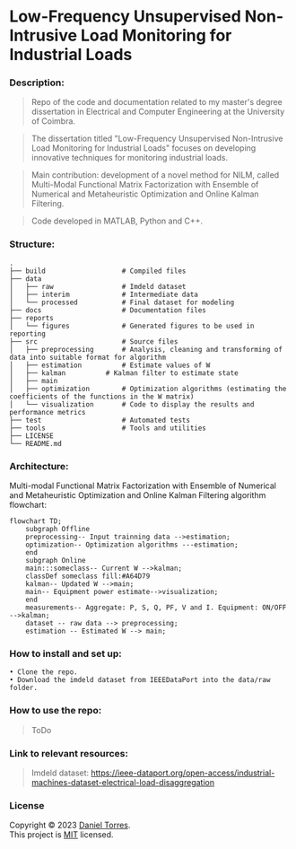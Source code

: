 Low-Frequency Unsupervised Non-Intrusive Load Monitoring for Industrial Loads
============================

### Description:

> Repo of the code and documentation related to my master's degree dissertation in Electrical and Computer Engineering at the University of Coimbra.

> The dissertation titled "Low-Frequency Unsupervised Non-Intrusive Load Monitoring for Industrial Loads" focuses on developing innovative techniques for monitoring industrial loads.

> Main contribution: development of a novel method for NILM, called Multi-Modal Functional Matrix Factorization with Ensemble of Numerical and Metaheuristic Optimization and Online Kalman Filtering.

> Code developed in MATLAB, Python and C++.

### Structure:
```
.
├── build                   # Compiled files
├── data
│   ├── raw                 # Imdeld dataset
│   ├── interim             # Intermediate data
│   └── processed           # Final dataset for modeling
├── docs                    # Documentation files
├── reports					
│   └── figures             # Generated figures to be used in reporting 
├── src                     # Source files
│   ├── preprocessing       # Analysis, cleaning and transforming of data into suitable format for algorithm
│   ├── estimation          # Estimate values of W
│   ├── kalman		    # Kalman filter to estimate state
│   ├── main
│   ├── optimization        # Optimization algorithms (estimating the coefficients of the functions in the W matrix)
│   └── visualization	    # Code to display the results and performance metrics
├── test                    # Automated tests
├── tools                   # Tools and utilities
├── LICENSE
└── README.md
```

### Architecture:
Multi-modal Functional Matrix Factorization with Ensemble of Numerical and Metaheuristic Optimization and Online Kalman Filtering algorithm flowchart:
```mermaid
flowchart TD;
    subgraph Offline
    preprocessing-- Input trainning data -->estimation;
    optimization-- Optimization algorithms ---estimation;
    end
    subgraph Online
    main:::someclass-- Current W -->kalman;
    classDef someclass fill:#A64D79
    kalman-- Updated W -->main;
    main-- Equipment power estimate-->visualization;
    end
    measurements-- Aggregate: P, S, Q, PF, V and I. Equipment: ON/OFF -->kalman;
    dataset -- raw data --> preprocessing;
    estimation -- Estimated W --> main;
```

### How to install and set up:
```
• Clone the repo.
• Download the imdeld dataset from IEEEDataPort into the data/raw folder.
```

### How to use the repo:
> ToDo


### Link to relevant resources:
> Imdeld dataset: https://ieee-dataport.org/open-access/industrial-machines-dataset-electrical-load-disaggregation

### License
Copyright © 2023 [Daniel Torres](https://github.com/danctorres).<br />
This project is [MIT](https://github.com/danctorres/nilm_disseration/blob/main/LICENSE) licensed.
